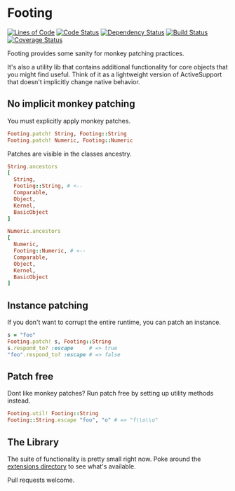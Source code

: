 # Footing

[![Lines of Code](http://img.shields.io/badge/loc-287-brightgreen.svg)](http://blog.codinghorror.com/the-best-code-is-no-code-at-all/)
[![Code Status](https://codeclimate.com/github/hopsoft/footing.png)](https://codeclimate.com/github/hopsoft/footing)
[![Dependency Status](https://gemnasium.com/hopsoft/footing.png)](https://gemnasium.com/hopsoft/footing)
[![Build Status](https://travis-ci.org/hopsoft/footing.png)](https://travis-ci.org/hopsoft/footing)
[![Coverage Status](https://img.shields.io/coveralls/hopsoft/footing.svg)](https://coveralls.io/r/hopsoft/footing?branch=master)

Footing provides some sanity for monkey patching practices.

It's also a utility lib that contains additional functionality for core objects that you might find useful.
Think of it as a lightweight version of ActiveSupport that doesn't implicitly change native behavior.

## No implicit monkey patching

You must explicitly apply monkey patches.

```ruby
Footing.patch! String, Footing::String
Footing.patch! Numeric, Footing::Numeric
```

Patches are visible in the classes ancestry.

```ruby
String.ancestors
[
  String,
  Footing::String, # <--
  Comparable,
  Object,
  Kernel,
  BasicObject
]

Numeric.ancestors
[
  Numeric,
  Footing::Numeric, # <--
  Comparable,
  Object,
  Kernel,
  BasicObject
]
```

## Instance patching

If you don't want to corrupt the entire runtime, you can patch an instance.

```ruby
s = "foo"
Footing.patch! s, Footing::String
s.respond_to? :escape     # => true
"foo".respond_to? :escape # => false
```

## Patch free

Dont like monkey patches? Run patch free by setting up utility methods instead.

```ruby
Footing.util! Footing::String
Footing::String.escape "foo", "o" # => "f\\o\\o"
```

## The Library

The suite of functionality is pretty small right now.
Poke around the [extensions directory](https://github.com/hopsoft/footing/tree/master/lib/footing/extensions) to see what's available.

Pull requests welcome.

